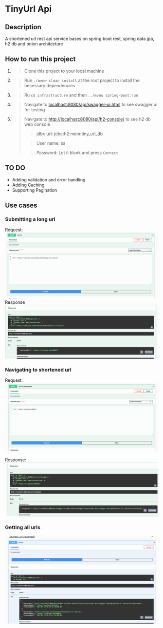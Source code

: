 # TinyUrl Api
## Description
A shortened url rest api service bases on spring boot rest, spring data jpa, h2 db and onion architecture
## How to run this project
1. > Clone this project to your local machine
2. > Run `./mvnw clean install` at the root project to install the necessary dependencies
3. > Ru `cd infrastructure` and then `../mvnw spring-boot:run` 
4. > Navigate to [localhost:8080/api/swagger-ui.html](localhost:8080/api/swagger-ui/index.html)  to see swagger ui for testing
5. > Navigate to [http://localhost:8080/api/h2-console/](http://localhost:8080/api/h2-console/)  to see  h2 db web console
   >> jdbc url: jdbc:h2:mem:tiny_url_db
   > 
   >> User name: sa
   > 
   >> Password: Let it blank and press `Connect`
## TO DO
- Adding validation and error handling
- Adding Caching
- Supporting Pagination
## Use cases
### Submitting a long url
Request:
![doc/shorten-url-request.png](doc/shorten-url-request.png)
Response
![doc/shorten-url-response.png](doc/shorten-url-response.png)

### Navigating to shortened url
Request:
![doc/navigate-request.png](doc/navigate-request.png)

Response:
![doc/navigate-response.png](doc/navigate-response.png)
### Getting all urls

![doc/allurl.png](doc/allurl.png)
